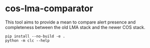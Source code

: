 # cos-lma-comparator
This tool aims to provide a mean to compare alert presence and completeness between the old LMA stack and the newer COS stack.

```
pip install --no-build -e .
python -m clc --help
```
